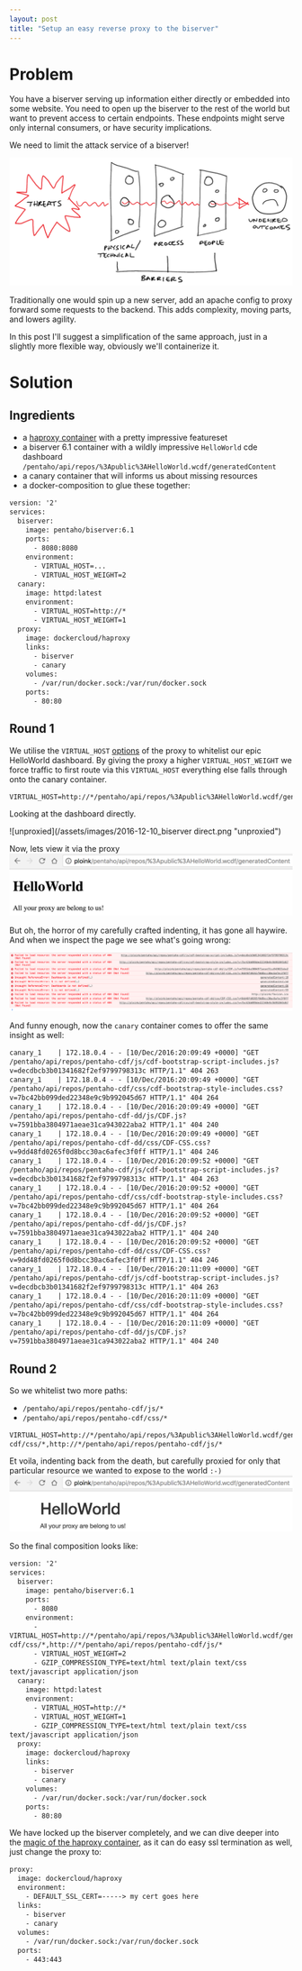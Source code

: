 ```yaml
---
layout: post
title: "Setup an easy reverse proxy to the biserver"
---
```


# Problem

You have a biserver serving up information either directly or embedded into
some website. You need to open up the biserver to the rest of the world but want
to prevent access to certain endpoints. These endpoints might serve only internal
consumers, or have security implications.

We need to limit the attack service of a biserver!

![proxy it](/assets/images/mayday.png "proxy it")

Traditionally one would spin up a new server, add an apache config to proxy forward
some requests to the backend. This adds complexity, moving parts, and lowers
agility.

In this post I'll suggest a simplification of the same approach, just in a
slightly more flexible way, obviously we'll containerize it.

# Solution

## Ingredients

- a [haproxy container](https://github.com/docker/dockercloud-haproxy) with a pretty impressive featureset
- a biserver 6.1 container with a wildly impressive `HelloWorld` cde dashboard `/pentaho/api/repos/%3Apublic%3AHelloWorld.wcdf/generatedContent`
- a canary container that will informs us about missing resources
- a docker-composition to glue these together:

```shell
version: '2'
services:
  biserver:
    image: pentaho/biserver:6.1
    ports:
      - 8080:8080
    environment:
      - VIRTUAL_HOST=...
      - VIRTUAL_HOST_WEIGHT=2
  canary:
    image: httpd:latest
    environment:
      - VIRTUAL_HOST=http://*
      - VIRTUAL_HOST_WEIGHT=1
  proxy:
    image: dockercloud/haproxy
    links:
      - biserver
      - canary
    volumes:
      - /var/run/docker.sock:/var/run/docker.sock
    ports:
      - 80:80
```

## Round 1

We utilise the `VIRTUAL_HOST` [options](https://github.com/docker/dockercloud-haproxy#global-and-default-settings-of-haproxy) of the proxy to whitelist our epic HelloWorld dashboard. By giving the proxy a higher `VIRTUAL_HOST_WEIGHT` we force traffic to first route via this `VIRTUAL_HOST` everything else falls through onto the canary container.

```shell
VIRTUAL_HOST=http://*/pentaho/api/repos/%3Apublic%3AHelloWorld.wcdf/generatedContent
```

Looking at the dashboard directly.

![unproxied](/assets/images/2016-12-10_biserver direct.png "unproxied")

Now, lets view it via the proxy
![proxied](/assets/images/2016-12-10_biserverproxied.png "proxied")

But oh, the horror of my carefully crafted indenting, it has gone all haywire. And when we inspect the page we see what's going wrong:

![styling horrors](/assets/images/2016-12-10_styling_horrors.png "styling horrors")

And funny enough, now the `canary` container comes to offer the same insight as well:

```shell
canary_1    | 172.18.0.4 - - [10/Dec/2016:20:09:49 +0000] "GET /pentaho/api/repos/pentaho-cdf/js/cdf-bootstrap-script-includes.js?v=decdbcb3b01341682f2ef9799798313c HTTP/1.1" 404 263
canary_1    | 172.18.0.4 - - [10/Dec/2016:20:09:49 +0000] "GET /pentaho/api/repos/pentaho-cdf/css/cdf-bootstrap-style-includes.css?v=7bc42bb099ded22348e9c9b992045d67 HTTP/1.1" 404 264
canary_1    | 172.18.0.4 - - [10/Dec/2016:20:09:49 +0000] "GET /pentaho/api/repos/pentaho-cdf-dd/js/CDF.js?v=7591bba3804971aeae31ca943022aba2 HTTP/1.1" 404 240
canary_1    | 172.18.0.4 - - [10/Dec/2016:20:09:49 +0000] "GET /pentaho/api/repos/pentaho-cdf-dd/css/CDF-CSS.css?v=9dd48fd0265f0d8bcc30ac6afec3f0ff HTTP/1.1" 404 246
canary_1    | 172.18.0.4 - - [10/Dec/2016:20:09:52 +0000] "GET /pentaho/api/repos/pentaho-cdf/js/cdf-bootstrap-script-includes.js?v=decdbcb3b01341682f2ef9799798313c HTTP/1.1" 404 263
canary_1    | 172.18.0.4 - - [10/Dec/2016:20:09:52 +0000] "GET /pentaho/api/repos/pentaho-cdf/css/cdf-bootstrap-style-includes.css?v=7bc42bb099ded22348e9c9b992045d67 HTTP/1.1" 404 264
canary_1    | 172.18.0.4 - - [10/Dec/2016:20:09:52 +0000] "GET /pentaho/api/repos/pentaho-cdf-dd/js/CDF.js?v=7591bba3804971aeae31ca943022aba2 HTTP/1.1" 404 240
canary_1    | 172.18.0.4 - - [10/Dec/2016:20:09:52 +0000] "GET /pentaho/api/repos/pentaho-cdf-dd/css/CDF-CSS.css?v=9dd48fd0265f0d8bcc30ac6afec3f0ff HTTP/1.1" 404 246
canary_1    | 172.18.0.4 - - [10/Dec/2016:20:11:09 +0000] "GET /pentaho/api/repos/pentaho-cdf/js/cdf-bootstrap-script-includes.js?v=decdbcb3b01341682f2ef9799798313c HTTP/1.1" 404 263
canary_1    | 172.18.0.4 - - [10/Dec/2016:20:11:09 +0000] "GET /pentaho/api/repos/pentaho-cdf/css/cdf-bootstrap-style-includes.css?v=7bc42bb099ded22348e9c9b992045d67 HTTP/1.1" 404 264
canary_1    | 172.18.0.4 - - [10/Dec/2016:20:11:09 +0000] "GET /pentaho/api/repos/pentaho-cdf-dd/js/CDF.js?v=7591bba3804971aeae31ca943022aba2 HTTP/1.1" 404 240
```
## Round 2
So we whitelist two more paths:

- `/pentaho/api/repos/pentaho-cdf/js/*`
- `/pentaho/api/repos/pentaho-cdf/css/*`

```shell
VIRTUAL_HOST=http://*/pentaho/api/repos/%3Apublic%3AHelloWorld.wcdf/generatedContent,http://*/pentaho/api/repos/pentaho-cdf/css/*,http://*/pentaho/api/repos/pentaho-cdf/js/*
```

Et voila, indenting back from the death, but carefully proxied for only that particular resource we wanted to expose to the world `:-)`
![epic](/assets/images/2016-12-10_epic_dashboard.png "epic")

So the final composition looks like:


```shell
version: '2'
services:
  biserver:
    image: pentaho/biserver:6.1
    ports:
      - 8080
    environment:
      - VIRTUAL_HOST=http://*/pentaho/api/repos/%3Apublic%3AHelloWorld.wcdf/generatedContent,http://*/pentaho/api/repos/pentaho-cdf/css/*,http://*/pentaho/api/repos/pentaho-cdf/js/*
      - VIRTUAL_HOST_WEIGHT=2
      - GZIP_COMPRESSION_TYPE=text/html text/plain text/css text/javascript application/json
  canary:
    image: httpd:latest
    environment:
      - VIRTUAL_HOST=http://*
      - VIRTUAL_HOST_WEIGHT=1
      - GZIP_COMPRESSION_TYPE=text/html text/plain text/css text/javascript application/json
  proxy:
    image: dockercloud/haproxy
    links:
      - biserver
      - canary
    volumes:
      - /var/run/docker.sock:/var/run/docker.sock
    ports:
      - 80:80
```

We have locked up the biserver completely, and we can dive deeper into the [magic of the haproxy container](https://github.com/docker/dockercloud-haproxy#global-and-default-settings-of-haproxy),
as it can do easy ssl termination as well, just change the proxy to:

```shell
proxy:
  image: dockercloud/haproxy
  environment:
    - DEFAULT_SSL_CERT=-----> my cert goes here
  links:
    - biserver
    - canary
  volumes:
    - /var/run/docker.sock:/var/run/docker.sock
  ports:
    - 443:443
```
